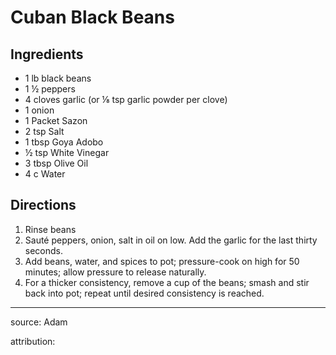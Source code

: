 # Cuban Black Beans

## Ingredients

- 1 lb black beans
- 1 ½ peppers
- 4 cloves garlic (or ⅛ tsp garlic powder per clove)
- 1 onion
- 1 Packet Sazon
- 2 tsp Salt
- 1 tbsp Goya Adobo
- ½ tsp White Vinegar
- 3 tbsp Olive Oil
- 4 c Water

## Directions

1. Rinse beans
2. Sauté peppers, onion, salt in oil on low. Add the garlic for the last thirty seconds.
3. Add beans, water, and spices to pot; pressure-cook on high for 50 minutes; allow pressure to release naturally.
4. For a thicker consistency, remove a cup of the beans; smash and stir back into pot; repeat until desired consistency is reached.

---

source: Adam

attribution: 


